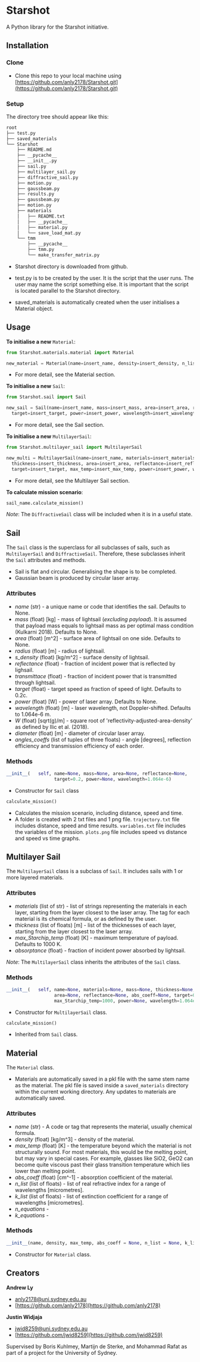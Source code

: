 # Starshot

A Python library for the Starshot initiative.

## Installation

### Clone

* Clone this repo to your local machine using [https://github.com/anly2178/Starshot.git](https://github.com/anly2178/Starshot.git)

### Setup

The directory tree should appear like this:

```bash
root
├── test.py
├── saved_materials
└── Starshot
    ├── README.md
    ├── __pycache__
    ├── __init__.py
    ├── sail.py
    ├── multilayer_sail.py
    ├── diffractive_sail.py
    ├── motion.py
    ├── gaussbeam.py
    ├── results.py
    ├── gaussbeam.py
    ├── motion.py
    ├── materials
    │   ├── README.txt
    │   ├── __pycache__
    │   ├── material.py
    │   └── save_load_mat.py
    └── tmm
        ├── __pycache__
        ├── tmm.py
        └── make_transfer_matrix.py
```
* Starshot directory is downloaded from github.

* test.py is to be created by the user. It is the script that the user runs.
The user may name the script something else. It is important that the script
is located parallel to the Starshot directory.

* saved_materials is automatically created when the user initialises a Material object.

## Usage

**To initialise a new** ```Material```:

```python
from Starshot.materials.material import Material

new_material = Material(name=insert_name, density=insert_density, n_list=insert_n_list, k_list=insert_k_list)
```
* For more detail, see the Material section.

**To initialise a new** ```Sail```:

```python
from Starshot.sail import Sail

new_sail = Sail(name=insert_name, mass=insert_mass, area=insert_area, reflectance=insert_reflectance,
  target=insert_target, power=insert_power, wavelength=insert_wavelength)
```
* For more detail, see the Sail section.

**To initialise a new** ```MultilayerSail```:

```python
from Starshot.multilayer_sail import MultilayerSail

new_multi = MultilayerSail(name=insert_name, materials=insert_materials, mass=insert_mass,
  thickness=insert_thickness, area=insert_area, reflectance=insert_reflectance, abs_coeff=insert_abs_coeff,
  target=insert_target, max_temp=insert_max_temp, power=insert_power, wavelength=insert_wavelength)
```
* For more detail, see the Multilayer Sail section.

**To calculate mission scenario**:

```python
sail_name.calculate_mission()
```

*Note*: The ```DiffractiveSail``` class will be included when it is in a useful state.

## Sail

The ```Sail``` class is the superclass for all subclasses of sails, such as ```MultilayerSail``` and ```DiffractiveSail```. Therefore, these subclasses inherit the ```Sail``` attributes and methods.
* Sail is flat and circular. Generalising the shape is to be completed.
* Gaussian beam is produced by circular laser array.

### Attributes

* *name* (str) - a unique name or code that identifies the sail. Defaults to None.
* *mass* (float) [kg] - mass of lightsail (*excluding payload*). It is assumed that payload mass equals to lightsail mass as per optimal mass condition (Kulkarni 2018). Defaults to None.
* *area* (float) [m^2] - surface area of lightsail on one side. Defaults to None.
* *radius* (float) [m] - radius of lightsail.
* *s_density* (float) [kg/m^2] - surface density of lightsail.
* *reflectance* (float) - fraction of incident power that is reflected by lighsail.
* *transmittace* (float) - fraction of incident power that is transmitted through lightsail.
* *target* (float) - target speed as fraction of speed of light. Defaults to 0.2c.
* *power* (float) [W] - power of laser array. Defaults to None.
* *wavelength* (float) [m] - laser wavelength, not Doppler-shifted. Defaults to 1.064e-6 m.
* *W* (float) [sqrt(g)/m] - square root of 'reflectivity-adjusted-area-density' as defined by Ilic et al. (2018).
* *diameter* (float) [m] - diameter of circular laser array.
* *angles_coeffs* (list of tuples of three floats) - angle [degrees], reflection efficiency and transmission efficiency of each order.

### Methods

```python
__init__(   self, name=None, mass=None, area=None, reflectance=None,
                  target=0.2, power=None, wavelength=1.064e-6)
```
* Constructor for ```Sail``` class

```python
calculate_mission()
```
* Calculates the mission scenario, including distance, speed and time.
* A folder is created with 2 txt files and 1 png file. ```trajectory.txt``` file includes distance, speed and time results. ```variables.txt``` file includes the variables of the mission. ```plots.png``` file includes speed vs distance and speed vs time graphs.

## Multilayer Sail

The ```MultilayerSail``` class is a subclass of ```Sail```. It includes sails with 1 or more layered materials.

### Attributes

* *materials* (list of str) - list of strings representing the materials in each layer, starting from the layer closest to the laser array. The tag for each material is its chemical formula, or as defined by the user.
* *thickness* (list of floats) [m] - list of the thicknesses of each layer, starting from the layer closest to the laser array.
* *max_Starchip_temp* (float) [K] - maximum temperature of payload. Defaults to 1000 K.
* *absorptance* (float) - fraction of incident power absorbed by lightsail.

*Note*: The ```MultilayerSail``` class inherits the attributes of the ```Sail``` class.

### Methods

```python
__init__(   self, name=None, materials=None, mass=None, thickness=None,
                  area=None, reflectance=None, abs_coeff=None, target=0.2,
                  max_Starchip_temp=1000, power=None, wavelength=1.064e-6)
```

* Constructor for  ```MultilayerSail``` class.

```python
calculate_mission()
```

* Inherited from ```Sail``` class.  

## Material

The ```Material``` class.

* Materials are automatically saved in a pkl file with the same stem name as the material. The pkl file is saved inside a ```saved_materials``` directory within the current working directory. Any updates to materials are automatically saved.  

### Attributes

* *name* (str) - A code or tag that represents the material, usually chemical formula.
* *density* (float) [kg/m^3] - density of the material.
* *max_temp* (float) [K] - the temperature beyond which the material is not structurally sound. For most materials, this would be the melting point, but may vary in
special cases. For example, glasses like SiO2, GeO2 can become quite viscous past their glass transition temperature which lies lower than melting point.
* *abs_coeff* (float) [cm^-1] - absorption coefficient of the material.
* *n_list* (list of floats) - list of real refractive index for a range of wavelengths [micrometres].
* *k_list* (list of floats) - list of extinction coefficient for a range of wavelengths [micrometres].
* *n_equations* -
* *k_equations* -

### Methods

```python
__init__(name, density, max_temp, abs_coeff = None, n_list = None, k_list = None)
```
* Constructor for ```Material``` class.

## Creators
**Andrew Ly**
* [anly2178@uni.sydney.edu.au](anly2178@uni.sydney.edu.au)
* [https://github.com/anly2178](https://github.com/anly2178)

**Justin Widjaja**
* [jwid8259@uni.sydney.edu.au](jwid8259@uni.sydney.edu.au)
* [https://github.com/jwid8259](https://github.com/jwid8259)

Supervised by Boris Kuhlmey, Martijn de Sterke, and Mohammad Rafat as part of a project for the University of Sydney.

